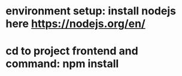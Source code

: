 
# environment setup: install nodejs here https://nodejs.org/en/
# cd to project frontend and command: npm install 
